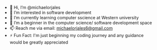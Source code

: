 - 👋 Hi, I’m @michaelorjales
- 👀 I’m interested in software development
- 🌱 I’m currently learning computer sscience at Western university
- 💞️ I’m a beginner in the computer science/ software development space
- 📫 Reach me via email: michaelorjales6@gmail.com
- ⚡ Fun Fact: I'm just beginning my coding journey and any guidance would be greatly appreciated

<!---
michaelorjales/michaelorjales is a ✨ special ✨ repository because its `README.md` (this file) appears on your GitHub profile.
You can click the Preview link to take a look at your changes.
--->
